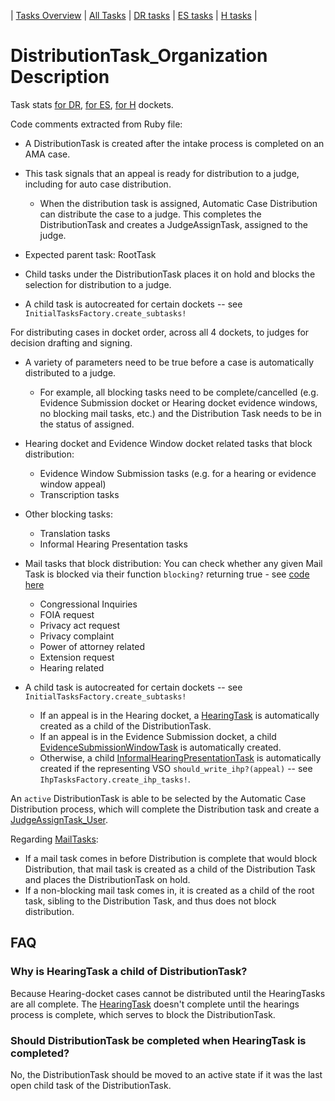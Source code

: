 | [Tasks Overview](tasks-overview.md) | [All Tasks](../alltasks.md) | [DR tasks](../docs-DR/tasklist.md) | [ES tasks](../docs-ES/tasklist.md) | [H tasks](../docs-H/tasklist.md) |

# DistributionTask_Organization Description

Task stats [for DR](../docs-DR/DistributionTask_Organization.md), [for ES](../docs-ES/DistributionTask_Organization.md), [for H](../docs-H/DistributionTask_Organization.md) dockets.

<!-- class_comments:begin -->
<!-- Do not modify within this block; modify associated rb file instead and run comments_to_descriptions.py. -->
Code comments extracted from Ruby file:
* A DistributionTask is created after the intake process is completed on an AMA case.
* This task signals that an appeal is ready for distribution to a judge, including for auto case distribution.
    - When the distribution task is assigned, Automatic Case Distribution can distribute the case to a judge.
      This completes the DistributionTask and creates a JudgeAssignTask, assigned to the judge.
  
* Expected parent task: RootTask
  
* Child tasks under the DistributionTask places it on hold and blocks the selection for distribution to a judge.
* A child task is autocreated for certain dockets -- see `InitialTasksFactory.create_subtasks!`
<!-- class_comments:end -->

For distributing cases in docket order, across all 4 dockets, to judges for decision drafting and signing.
* A variety of parameters need to be true before a case is automatically distributed to a judge.
  * For example, all blocking tasks need to be complete/cancelled (e.g. Evidence Submission docket or Hearing docket evidence windows, no blocking mail tasks, etc.) and the Distribution Task needs to be in the status of assigned.
* Hearing docket and Evidence Window docket related tasks that block distribution:
  * Evidence Window Submission tasks (e.g. for a hearing or evidence window appeal)
  * Transcription tasks
* Other blocking tasks:
  * Translation tasks
  * Informal Hearing Presentation tasks
* Mail tasks that block distribution: You can check whether any given Mail Task is blocked via their function `blocking?` returning true - see [code here](https://github.com/department-of-veterans-affairs/caseflow/blob/master/app/models/tasks/mail_task.rb#L23)
  * Congressional Inquiries
  * FOIA request
  * Privacy act request
  * Privacy complaint
  * Power of attorney related
  * Extension request
  * Hearing related

* A child task is autocreated for certain dockets -- see `InitialTasksFactory.create_subtasks!`
  * If an appeal is in the Hearing docket, a [HearingTask](HearingTask_Organization.md) is automatically created as a child of the DistributionTask.
  * If an appeal is in the Evidence Submission docket, a child [EvidenceSubmissionWindowTask](EvidenceSubmissionWindowTask_Organization.md) is automatically created.
  * Otherwise, a child [InformalHearingPresentationTask](InformalHearingPresentationTask_Organization.md) is automatically created if the representing VSO `should_write_ihp?(appeal)` -- see `IhpTasksFactory.create_ihp_tasks!`.

An `active` DistributionTask is able to be selected by the Automatic Case Distribution process, which will complete the Distribution task and create a [JudgeAssignTask_User](JudgeAssignTask_User.md).

Regarding [MailTasks](tasks-overview.md#mailtasks):
* If a mail task comes in before Distribution is complete that would block Distribution, that mail task is created as a child of the Distribution Task and places the DistributionTask on hold.
* If a non-blocking mail task comes in, it is created as a child of the root task, sibling to the Distribution Task, and thus does not block distribution.

## FAQ
### Why is HearingTask a child of DistributionTask?
Because Hearing-docket cases cannot be distributed until the HearingTasks are all complete.
The [HearingTask](HearingTask_Organization.md) doesn't complete until the hearings process is complete, which serves to block the DistributionTask.

### Should DistributionTask be completed when HearingTask is completed?
No, the DistributionTask should be moved to an active state if it was the last open child task of the DistributionTask.

